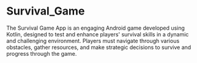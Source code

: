 # Survival_Game
The Survival Game App is an engaging Android game developed using Kotlin, designed to test and enhance players' survival skills in a dynamic and challenging environment. Players must navigate through various obstacles, gather resources, and make strategic decisions to survive and progress through the game.
